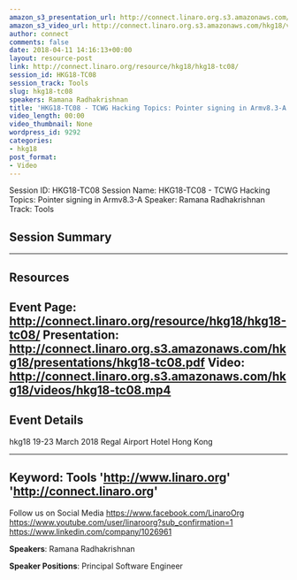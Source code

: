 ```yaml
---
amazon_s3_presentation_url: http://connect.linaro.org.s3.amazonaws.com/hkg18/presentations/hkg18-tc08.pdf
amazon_s3_video_url: http://connect.linaro.org.s3.amazonaws.com/hkg18/videos/hkg18-tc08.mp4
author: connect
comments: false
date: 2018-04-11 14:16:13+00:00
layout: resource-post
link: http://connect.linaro.org/resource/hkg18/hkg18-tc08/
session_id: HKG18-TC08
session_track: Tools
slug: hkg18-tc08
speakers: Ramana Radhakrishnan
title: 'HKG18-TC08 - TCWG Hacking Topics: Pointer signing in Armv8.3-A'
video_length: 00:00
video_thumbnail: None
wordpress_id: 9292
categories:
- hkg18
post_format:
- Video
---
```


Session ID: HKG18-TC08
Session Name: HKG18-TC08 - TCWG Hacking Topics: Pointer signing in Armv8.3-A
Speaker: Ramana Radhakrishnan
Track: Tools


## Session Summary

---------------------------------------------------
## Resources
Event Page: http://connect.linaro.org/resource/hkg18/hkg18-tc08/
Presentation: http://connect.linaro.org.s3.amazonaws.com/hkg18/presentations/hkg18-tc08.pdf
Video: http://connect.linaro.org.s3.amazonaws.com/hkg18/videos/hkg18-tc08.mp4
 ---------------------------------------------------
## Event Details
hkg18
19-23 March 2018 
Regal Airport Hotel Hong Kong

---------------------------------------------------
Keyword: Tools
'http://www.linaro.org'
'http://connect.linaro.org'
---------------------------------------------------
Follow us on Social Media
https://www.facebook.com/LinaroOrg
https://www.youtube.com/user/linaroorg?sub_confirmation=1
https://www.linkedin.com/company/1026961

**Speakers**: Ramana Radhakrishnan

**Speaker Positions**: Principal Software Engineer


